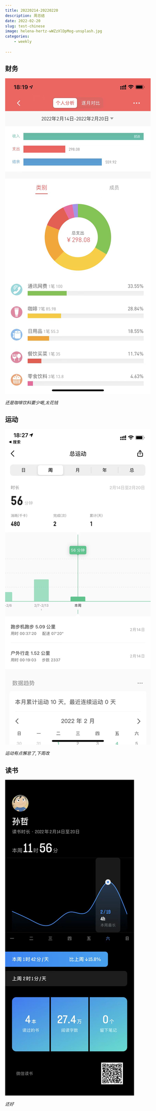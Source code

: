 ```yaml
---
title: 20220214-20220220
description: 周总结
date: 2022-02-20
slug: test-chinese
image: helena-hertz-wWZzXlDpMog-unsplash.jpg
categories:
    - weekly

---
```



## 财务

![](business.jpg)

*还是咖啡饮料要少喝,太花钱*


## 运动

![](sport.jpg)



*运动有点懈怠了,下周改*


## 读书

![](book.jpg)

*还好*